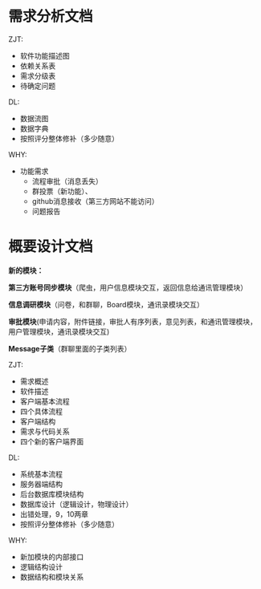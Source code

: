 # 需求分析文档

ZJT:

*   软件功能描述图
*   依赖关系表
*   需求分级表
*   待确定问题

DL:

*   数据流图
*   数据字典
*   按照评分整体修补（多少随意）

WHY:

*   功能需求
    *   流程审批（消息丢失）
    *   群投票（新功能）、
    *   github消息接收（第三方网站不能访问）
    *   问题报告

# 概要设计文档

**新的模块：**

**第三方账号同步模块**（爬虫，用户信息模块交互，返回信息给通讯管理模块）

**信息调研模块**（问卷，和群聊，Board模块，通讯录模块交互）

**审批模块**(申请内容，附件链接，审批人有序列表，意见列表，和通讯管理模块，用户管理模块，通讯录模块交互)

**Message子类**（群聊里面的子类列表）

ZJT:

*   需求概述
*   软件描述
*   客户端基本流程
*   四个具体流程
*   客户端结构
*   需求与代码关系
*   四个新的客户端界面

DL:

*   系统基本流程
*   服务器端结构
*   后台数据库模块结构
*   数据库设计（逻辑设计，物理设计）
*   出错处理，9，10两章
*   按照评分整体修补（多少随意）

WHY:

*   新加模块的内部接口
*   逻辑结构设计
*   数据结构和模块关系